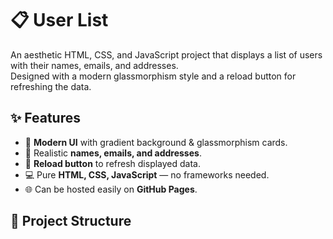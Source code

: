 # 📋 User List

An aesthetic HTML, CSS, and JavaScript project that displays a list of users with their names, emails, and addresses.  
Designed with a modern glassmorphism style and a reload button for refreshing the data.

## ✨ Features
- 🎨 **Modern UI** with gradient background & glassmorphism cards.
- 📜 Realistic **names, emails, and addresses**.
- 🔄 **Reload button** to refresh displayed data.
- 💻 Pure **HTML, CSS, JavaScript** — no frameworks needed.
- 🌐 Can be hosted easily on **GitHub Pages**.

## 📂 Project Structure
